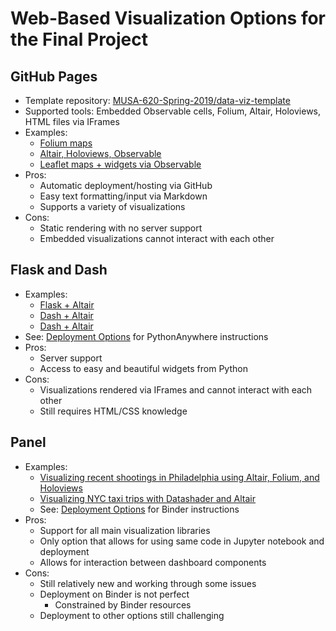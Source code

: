 # Web-Based Visualization Options for the Final Project

## GitHub Pages

- Template repository: [MUSA-620-Spring-2019/data-viz-template](https://github.com/MUSA-620-Spring-2019/data-viz-template)
- Supported tools: Embedded Observable cells, Folium, Altair, Holoviews, HTML files via IFrames
- Examples:
  - [Folium maps](https://musa-620-spring-2019.github.io/data-viz-template/folium-charts/)
  - [Altair, Holoviews, Observable](https://musa-620-spring-2019.github.io/data-viz-template/measles-charts/)
  - [Leaflet maps + widgets via Observable](https://musa-620-spring-2019.github.io/data-viz-template/shootings/)
- Pros:
  - Automatic deployment/hosting via GitHub
  - Easy text formatting/input via Markdown
  - Supports a variety of visualizations
- Cons:
  - Static rendering with no server support
  - Embedded visualizations cannot interact with each other

## Flask and Dash

- Examples:
  - [Flask + Altair](https://github.com/MUSA-620-Spring-2019/week-12/tree/master/flask-altair)
  - [Dash + Altair](https://github.com/MUSA-620-Spring-2019/week-12/tree/master/dash-altair)
  - [Dash + Altair](https://github.com/MUSA-620-Spring-2019/week-13/tree/master/dash-folium)
- See: [Deployment Options](./DeploymentOptions.md) for PythonAnywhere instructions
- Pros:
  - Server support
  - Access to easy and beautiful widgets from Python
- Cons:
  - Visualizations rendered via IFrames and cannot interact with each other
  - Still requires HTML/CSS knowledge

## Panel

- Examples:
  - [Visualizing recent shootings in Philadelphia using Altair, Folium, and Holoviews](https://github.com/MUSA-620-Spring-2019/philadelphia-shootings-app)
  - [Visualizing NYC taxi trips with Datashader and Altair](https://github.com/MUSA-620-Spring-2019/datashader-nyc-taxi-app)
  - See: [Deployment Options](./DeploymentOptions.md) for Binder instructions
- Pros:
  - Support for all main visualization libraries
  - Only option that allows for using same code in Jupyter notebook and deployment
  - Allows for interaction between dashboard components
- Cons:
  - Still relatively new and working through some issues
  - Deployment on Binder is not perfect
    - Constrained by Binder resources
  - Deployment to other options still challenging
